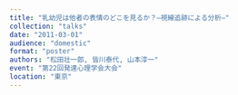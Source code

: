 ```yaml
---
title: "乳幼児は他者の表情のどこを見るか？―視線追跡による分析―"
collection: "talks"
date: "2011-03-01"
audience: "domestic"
format: "poster"
authors: "松田壮一郎, 皆川泰代, 山本淳一"
event: "第22回発達心理学会大会"
location: "東京"
---
```

